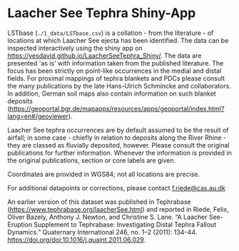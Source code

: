 # Laacher See Tephra Shiny-App

LSTbase (`./1_data/LSTbase.csv`) is a collation - from the literature - of locations at which Laacher See ejecta has been identified. The data can be inspected interactively using the shiny app on https://yesdavid.github.io/LaacherSeeTephra_Shiny/. 
The data are presented 'as is' with information taken from the published literature. The focus has been strictly on point-like occurrences in the medial and distal fields. For proximal mappings of tephra blankets and PDCs please consult the many publications by the late Hans-Ulrich Schmincke and collaborators. In addition, German soil maps also contain information on such blanket deposits (https://geoportal.bgr.de/mapapps/resources/apps/geoportal/index.html?lang=en#/geoviewer).

Laacher See tephra occurrences are by default assumed to be the result of airfall; in some case - chiefly in relation to deposits along the River Rhine - they are classed as fluvially deposited, however. Please consult the original publications for further information.
Whenever the information is provided in the original publications, section or core labels are given.

Coordinates are provided in WGS84; not all locations are precise.


For additional datapoints or corrections, please contact f.riede@cas.au.dk

An earlier version of this dataset was published in Tephrabase (https://www.tephrabase.org/laacherSee.html) and reported in Riede, Felix, Oliver Bazely, Anthony J. Newton, and Christine S. Lane. “A Laacher See-Eruption Supplement to Tephrabase: Investigating Distal Tephra Fallout Dynamics.” Quaternary International 246, no. 1–2 (2011): 134–44. https://doi.org/doi:10.1016/j.quaint.2011.06.029.
